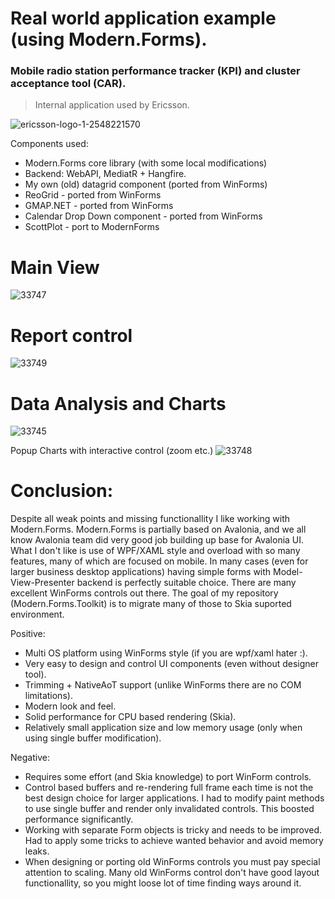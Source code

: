 # Real world application example (using Modern.Forms).

### Mobile radio station performance tracker (KPI) and cluster acceptance tool (CAR). 
> Internal application used by Ericsson. 

![ericsson-logo-1-2548221570](https://github.com/dax-leo/Modern.Forms.Showcases/assets/70173560/77f7951f-7010-4754-b5a0-ff1bbcf13d21)

Components used: 
- Modern.Forms core library (with some local modifications)
- Backend: WebAPI, MediatR + Hangfire.
- My own (old) datagrid component (ported from WinForms)
- ReoGrid - ported from WinForms
- GMAP.NET - ported from WinForms
- Calendar Drop Down component - ported from WinForms
- ScottPlot - port to ModernForms

# Main View
![33747](https://github.com/dax-leo/Modern.Forms.Showcases/assets/70173560/fc02b8d5-f969-4e96-8f7a-a333e4f85a50)

# Report control
![33749](https://github.com/dax-leo/Modern.Forms.Showcases/assets/70173560/bfe7491f-c30e-435e-9ca1-c5987cec8dae)

# Data Analysis and Charts
![33745](https://github.com/dax-leo/Modern.Forms.Showcases/assets/70173560/ca87e24e-0f7e-4183-9345-ad58f2b214f6)

Popup Charts with interactive control (zoom etc.)
![33748](https://github.com/dax-leo/Modern.Forms.Showcases/assets/70173560/0e46fd80-8613-44d4-9b79-31fbad4f7383)

# Conclusion:
Despite all weak points and missing functionallity I like working with Modern.Forms. Modern.Forms is partially based on Avalonia, and we all know Avalonia team did very good job building up base for Avalonia UI. What I don't like is use of WPF/XAML style and overload with so many features, many of which are focused on mobile. In many cases (even for larger business desktop applications) having simple forms with Model-View-Presenter backend is perfectly suitable choice. There are many excellent WinForms controls out there. The goal of my repository (Modern.Forms.Toolkit) is to migrate many of those to Skia suported environment.

Positive:
- Multi OS platform using WinForms style (if you are wpf/xaml hater :).
- Very easy to design and control UI components (even without designer tool).
- Trimming + NativeAoT support (unlike WinForms there are no COM limitations).
- Modern look and feel.
- Solid performance for CPU based rendering (Skia).
- Relatively small application size and low memory usage (only when using single buffer modification).

Negative:
- Requires some effort (and Skia knowledge) to port WinForm controls.
- Control based buffers and re-rendering full frame each time is not the best design choice for larger applications. I had to modify paint methods to use single buffer and render only invalidated controls. This boosted performance significantly.
- Working with separate Form objects is tricky and needs to be improved. Had to apply some tricks to achieve wanted behavior and avoid memory leaks.
- When designing or porting old WinForms controls you must pay special attention to scaling. Many old WinForms control don't have good layout functionallity, so you might loose lot of time finding ways around it.
